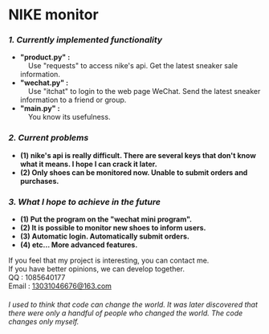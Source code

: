 # NIKE monitor
### *1. Currently implemented functionality*
* **"product.py" :** \
&nbsp;&nbsp;&nbsp;&nbsp;Use "requests" to access nike's api. Get the latest sneaker sale information.
* **"wechat.py" :** \
&nbsp;&nbsp;&nbsp;&nbsp;Use "itchat" to login to the web page WeChat. Send the latest sneaker information to a friend or group.
* **"main.py" :** \
&nbsp;&nbsp;&nbsp;&nbsp;You know its usefulness.

### *2. Current problems*
* **(1) nike's api is really difficult. There are several keys that don't know what it means. I hope I can crack it later.**
* **(2) Only shoes can be monitored now. Unable to submit orders and purchases.**

### *3. What I hope to achieve in the future*
* **(1) Put the program on the "wechat mini program".**
* **(2) It is possible to monitor new shoes to inform users.**
* **(3) Automatic login. Automatically submit orders.**
* **(4) etc... More advanced features.**

If you feel that my project is interesting, you can contact me.\
If you have better opinions, we can develop together.\
QQ : 1085640177\
Email : 13031046676@163.com

###### I used to think that code can change the world. It was later discovered that there were only a handful of people who changed the world. The code changes only myself.
